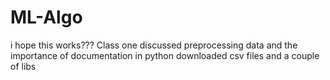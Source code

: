 # ML-Algo
i hope this works???
Class one
discussed preprocessing data and the importance of documentation in python
downloaded csv files and a couple of libs
